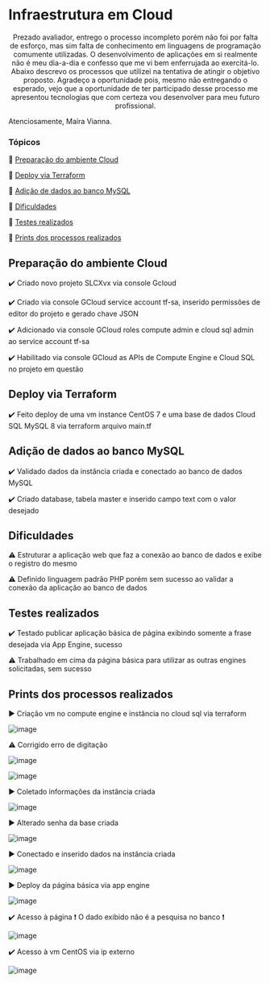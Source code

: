 <h1>Infraestrutura em Cloud</h1> 

<p align="center">
   Prezado avaliador, entrego o processo incompleto porém não foi por falta de esforço, mas sim falta de conhecimento em linguagens de programação comumente utilizadas. O desenvolvimento de aplicações em si realmente não é meu dia-a-dia e confesso que me vi bem enferrujada ao exercitá-lo. Abaixo descrevo os processos que utilizei na tentativa de atingir o objetivo proposto.
     Agradeço a oportunidade pois, mesmo não entregando o esperado, vejo que a oportunidade de ter participado desse processo me apresentou tecnologias que com certeza vou desenvolver para meu futuro profissional.
  
  Atenciosamente, Maíra Vianna.
  
</p>

### Tópicos 

:small_blue_diamond: [Preparação do ambiente Cloud](#preparação-do-ambiente-cloud)

:small_blue_diamond: [Deploy via Terraform](#deploy-via-terraform)

:small_blue_diamond: [Adição de dados ao banco MySQL](#adição-de-dados-ao-banco-mysql)

:small_blue_diamond: [Dificuldades](#dificuldades)

:small_blue_diamond: [Testes realizados](#testes-realizados)

:small_blue_diamond: [Prints dos processos realizados](#prints-dos-processos-realizados)


## Preparação do ambiente Cloud 

:heavy_check_mark: Criado novo projeto SLCXvx via console Gcloud

:heavy_check_mark: Criado via console GCloud service account tf-sa, inserido permissões de editor do projeto e gerado chave JSON

:heavy_check_mark: Adicionado via console GCloud roles compute admin e cloud sql admin ao service account tf-sa

:heavy_check_mark: Habilitado via console GCloud as APIs de Compute Engine e Cloud SQL no projeto em questão


## Deploy via Terraform

:heavy_check_mark: Feito deploy de uma vm instance CentOS 7 e uma base de dados Cloud SQL MySQL 8 via terraform arquivo main.tf 

 
## Adição de dados ao banco MySQL

:heavy_check_mark: Validado dados da instância criada e conectado ao banco de dados MySQL

:heavy_check_mark: Criado database, tabela master e inserido campo text com o valor desejado


## Dificuldades

:warning: Estruturar a aplicação web que faz a conexão ao banco de dados e exibe o registro do mesmo

:warning: Definido linguagem padrão PHP porém sem sucesso ao validar a conexão da aplicação ao banco de dados



## Testes realizados

:heavy_check_mark: Testado publicar aplicação básica de página exibindo somente a frase desejada via App Engine, sucesso

:warning: Trabalhado em cima da página básica para utilizar as outras engines solicitadas, sem sucesso


## Prints dos processos realizados

▶️ Criação vm no compute engine e instância no cloud sql via terraform

![image](https://user-images.githubusercontent.com/87915203/127576128-184c9c67-0815-444a-bdf3-e69cad47ebdb.png)

⚠️ Corrigido erro de digitação

![image](https://user-images.githubusercontent.com/87915203/127576286-0d872f0d-b676-42dd-9dd5-0bd0def6cbf8.png)

![image](https://user-images.githubusercontent.com/87915203/127576370-12674040-9761-4e2d-8813-7b9411308e74.png)

▶️ Coletado informações da instância criada

![image](https://user-images.githubusercontent.com/87915203/127576461-f5108ad3-bd72-434f-9ee7-bd1f823624ab.png)

▶️ Alterado senha da base criada

![image](https://user-images.githubusercontent.com/87915203/127576537-8a4d468a-154f-4f58-bd9a-371aa016f54c.png)

▶️ Conectado e inserido dados na instância criada

![image](https://user-images.githubusercontent.com/87915203/127576631-1d8e5b49-4984-4af3-83bc-40f17fb359b5.png)

▶️ Deploy da página básica via app engine

![image](https://user-images.githubusercontent.com/87915203/127577319-0bd03c3a-35fd-4039-8192-8a398c488a85.png)

✔️ Acesso à página ❗ O dado exibido não é a pesquisa no banco ❗

![image](https://user-images.githubusercontent.com/87915203/127577355-08a36ff4-5978-4fc5-8f83-472f34ebaaa4.png)

✔️ Acesso à vm CentOS via ip externo

![image](https://user-images.githubusercontent.com/87915203/127577578-62c192a2-6907-434d-be22-ab4fe128fe7f.png)
